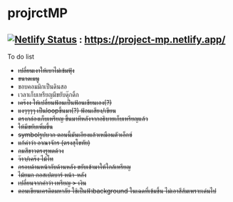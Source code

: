 # projrctMP
## [![Netlify Status](https://api.netlify.com/api/v1/badges/bbf8b48a-b9c7-4017-9faa-8a5ba7b0db0b/deploy-status)](https://app.netlify.com/sites/project-mp/deploys) : https://project-mp.netlify.app/


To do list
- ~~เปลี่ยนเงาให้เบาไม่เข้มฟุ้ง~~
- ~~ขนาดเมนู~~
- ขอบคอมมิกเป็นดินสอ
- เวลาเก็บเหรียญมีขยับดุ๊กดิ้ก
- ~~เคร๊งง ให้เปลี่ยนฟ้อนเป็นฟ้อนเขียนเอง(?)~~ 
- ~~แงๆๆๆๆ เป็นloopขึ้นมา(?) ฟ้อนเสียง/เขียน~~
- ~~ตรงกล่องเก็บเหรียญ ขึ้นมาทีหลังจากอธิบายเก็บเหรียญแล้ว~~
- ~~ให้มีขยับเพิ่มขึ้น~~
- ~~symbolรูปบวก  ตอนนี้มันเอียงแล้วเหมือนตัวเอ็กซ์~~
- ~~แก้คำว่า อาณาจักร (ตรงสุโขทัย)~~
- ~~ถมสีขาวตรงรูพดด้วง~~ 
- ~~ว๊าว/เคร๊ง ไม้โท~~
- ~~กรอบด้านหน้ากับด้านหลัง ขยับเข้ามาให้ใกล้เหรียญ~~
- ~~ไม้ยมก กอสเปตบาร์ หน้า-หลัง~~
- ~~เปลี่ยนจากคำว่า เหรียญ > เงิน~~
- ~~ตอนเขียนเครดิตมหาลัย ใช้เป็นฟ้าbackground ในเฉดที่เข้มขึ้น ไม่เอาสีส้มเพราะเด่นไป~~
